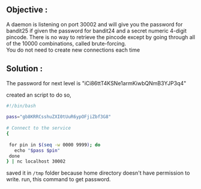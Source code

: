 ## Objective : 
A daemon is listening on port 30002 and will give you the password for bandit25 if given the password for bandit24 and a secret numeric 4-digit pincode. There is no way to retrieve the pincode except by going through all of the 10000 combinations, called brute-forcing.  
You do not need to create new connections each time


## Solution : 
The password for next level is "iCi86ttT4KSNe1armKiwbQNmB3YJP3q4"

created an script to do so,
```bash
#!/bin/bash  
  
pass="gb8KRRCsshuZXI0tUuR6ypOFjiZbf3G8"  
  
# Connect to the service  
{  
  
 for pin in $(seq -w 0000 9999); do  
   echo "$pass $pin"  
 done  
} | nc localhost 30002
```

saved it in `/tmp` folder because home directory doesn't have permission to write.
run, this command to get password.

